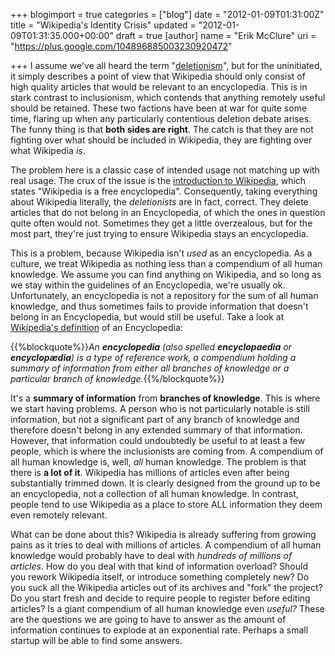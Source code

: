 +++
blogimport = true
categories = ["blog"]
date = "2012-01-09T01:31:00Z"
title = "Wikipedia's Identity Crisis"
updated = "2012-01-09T01:31:35.000+00:00"
draft = true
[author]
name = "Erik McClure"
uri = "https://plus.google.com/104896885003230920472"

+++
I assume we've all heard the term "[deletionism](http://en.wikipedia.org/wiki/Deletionism)", but for the uninitiated, it simply describes a point of view that Wikipedia should only consist of high quality articles that would be relevant to an encyclopedia. This is in stark contrast to inclusionism, which contends that anything remotely useful should be retained. These two factions have been at war for quite some time, flaring up when any particularly contentious deletion debate arises. The funny thing is that **both sides are right**. The catch is that they are not fighting over what should be included in Wikipedia, they are fighting over what Wikipedia *is*. 

The problem here is a classic case of intended usage not matching up with real usage. The crux of the issue is the [introduction to Wikipedia](http://en.wikipedia.org/wiki/Wikipedia:Introduction), which states "Wikipedia is a free encyclopedia". Consequently, taking everything about Wikipedia literally, the *deletionists* are in fact, correct. They delete articles that do not belong in an Encyclopedia, of which the ones in question quite often would not. Sometimes they get a little overzealous, but for the most part, they're just trying to ensure Wikipedia stays an encyclopedia. 

This is a problem, because Wikipedia isn't *used* as an encyclopedia. As a culture, we treat Wikipedia as nothing less than a compendium of all human knowledge. We assume you can find anything on Wikipedia, and so long as we stay within the guidelines of an Encyclopedia, we're usually ok. Unfortunately, an encyclopedia is not a repository for the sum of all human knowledge, and thus sometimes fails to provide information that doesn't belong in an Encyclopedia, but would still be useful. Take a look at [ Wikipedia's definition](http://en.wikipedia.org/wiki/Encyclopedia) of an Encyclopedia:  

{{%blockquote%}}*An **encyclopedia** (also spelled **encyclopaedia** or **encyclopædia**) is a type of reference work, a compendium holding a summary of information from either all branches of knowledge or a particular branch of knowledge.*{{%/blockquote%}} 

It's a **summary of information** from **branches of knowledge**. This is where we start having problems. A person who is not particularly notable is still information, but not a significant part of any branch of knowledge and therefore doesn't belong in any extended summary of that information. However, that information could undoubtedly be useful to at least a few people, which is where the inclusionists are coming from. A compendium of all human knowledge is, well, *all* human knowledge. The problem is that there is **a lot of it**. Wikipedia has millions of articles even after being substantially trimmed down. It is clearly designed from the ground up to be an encyclopedia, not a collection of all human knowledge. In contrast, people tend to use Wikipedia as a place to store ALL information they deem even remotely relevant. 

What can be done about this? Wikipedia is already suffering from growing pains as it tries to deal with millions of articles. A compendium of all human knowledge would probably have to deal with *hundreds of millions of articles*. How do you deal with that kind of information overload? Should you rework Wikipedia itself, or introduce something completely new? Do you suck all the Wikipedia articles out of its archives and "fork" the project? Do you start fresh and decide to require people to register before editing articles? Is a giant compendium of all human knowledge even *useful?* These are the questions we are going to have to answer as the amount of information continues to explode at an exponential rate. Perhaps a small startup will be able to find some answers.
